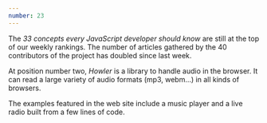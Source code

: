```yaml
---
number: 23
---
```


The _33 concepts every JavaScript developer should know_ are still at the top of our weekly rankings. The number of articles gathered by the 40 contributors of the project has doubled since last week.

At position number two, _Howler_ is a library to handle audio in the browser. It can read a large variety of audio formats (mp3, webm...) in all kinds of browsers.

The examples featured in the web site include a music player and a live radio built from a few lines of code.
